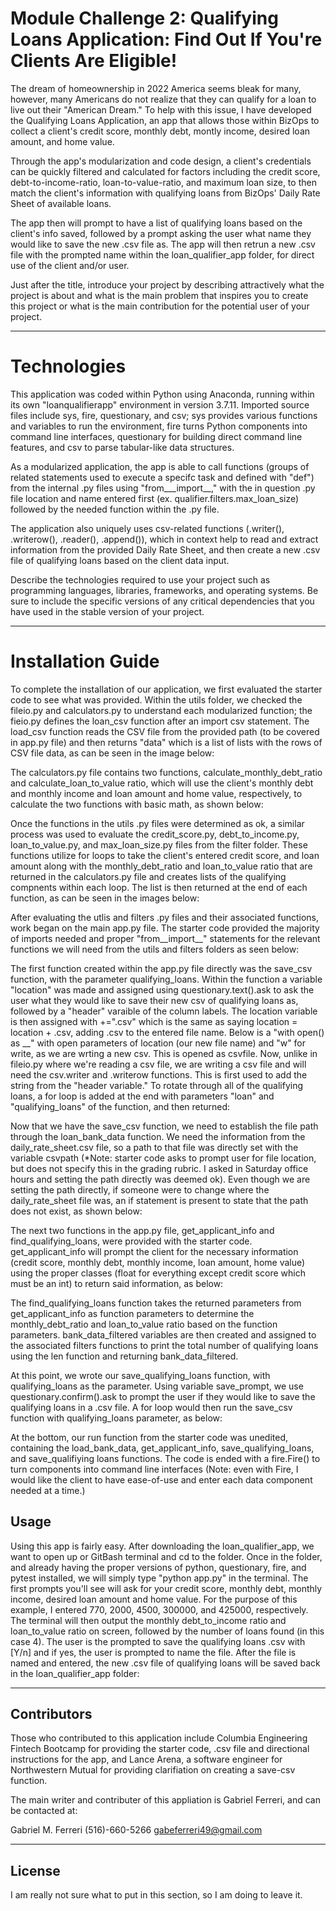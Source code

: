 # Module Challenge 2: Qualifying Loans Application: Find Out If You're Clients Are Eligible!

The dream of homeownership in 2022 America seems bleak for many, however, many Americans do not realize that they can qualify for a loan to live out their "American Dream." To help with this
issue, I have developed the Qualifying Loans Application, an app that allows those within BizOps to collect a client's credit score, monthly debt, montly income, desired loan amount, and home value.

Through the app's modularization and code design, a client's credentials can be quickly filtered and calculated for factors including the credit score, debt-to-income-ratio, loan-to-value-ratio, and maximum loan size, to then match the client's information with qualifying loans from BizOps' Daily Rate Sheet of available loans. 

The app then will prompt to have a list of qualifying loans based on the client's info saved, followed by a prompt asking the user what name they would like to save the new .csv file as. The app will then retrun a new .csv file with the prompted name within the loan_qualifier_app folder, for direct use of the client and/or user. 



Just after the title, introduce your project by describing attractively what the project is about and what is the main problem that inspires you to create this project or what is the main contribution for the potential user of your project.

---

# Technologies

This application was coded within Python using Anaconda, running within its own "loanqualifierapp" environment in version 3.7.11. Imported source files include sys, fire, questionary, and csv; sys provides various functions and variables to run the environment, fire turns Python components into command line interfaces, questionary for building direct command line features, and csv to
parse tabular-like data structures.

As a modularized application, the app is able to call functions (groups of related statements used to execute a specifc task and defined with "def") from the internal .py files using "from___import__," with the in question .py file location and name entered first (ex. qualifier.filters.max_loan_size) followed by the needed function within the .py file.

The application also uniquely uses csv-related functions (.writer(), .writerow(), .reader(), .append()), which in context help to read and extract information from the provided Daily Rate Sheet, and then create a new .csv file of qualifying loans based on the client data input. 



Describe the technologies required to use your project such as programming languages, libraries, frameworks, and operating systems. Be sure to include the specific versions of any critical dependencies that you have used in the stable version of your project.

---

#  Installation Guide

To complete the installation of our application, we first evaluated the starter code to see what was provided. Within the utils folder, we checked the fileio.py and calculators.py to understand each modularized function; the fieio.py defines the loan_csv function after an import csv statement. The load_csv function reads the CSV file from the provided path (to be covered in app.py file) and then returns "data" which is a list of lists with the rows of CSV file data, as can be seen in the image below:



The calculators.py file contains two functions, calculate_monthly_debt_ratio and calculate_loan_to_value ratio, which will use the client's monthly debt and monthly income and loan amount and home value, respectively, to calculate the two functions with basic math, as shown below:



Once the functions in the utils .py files were determined as ok, a similar process was used to evaluate the credit_score.py, debt_to_income.py, loan_to_value.py, and max_loan_size.py files from the filter folder. These functions utilize for loops to take the client's entered credit score, and loan amount along with the monthly_debt_ratio and loan_to_value ratio that are returned in the calculators.py file and creates lists of the qualifying compnents within each loop. The list is then returned at the end of each function, as can be seen in the images below:




After evaluating the utlis and filters .py files and their associated functions, work began on the main app.py file. The starter code provided the majority of imports needed and proper "from__import__" statements for the relevant functions we will need from the utils and filters folders as seen below:




The first function created within the app.py file directly was the save_csv function, with the parameter qualifying_loans. Within the function a variable "location" was made and assigned using questionary.text().ask to ask the user what they would like to save their new csv of qualifying loans as, followed by a "header" varaible of the column labels. The location variable is then assigned with +=".csv" which is the same as saying location = location + .csv, adding .csv to the entered file name. Below is a "with open() as __" with open parameters of location (our new file name) and "w" for write, as we are wrting a new csv. This is opened as csvfile. Now, unlike in fileio.py where we're reading a csv file, we are writing a csv file and will need the csv.writer and .writerow functions. This is first used to add the string from the "header variable." To rotate through all of the qualifying loans, a for loop is added at the end with parameters "loan" and "qualifying_loans" of the function, and then returned:




Now that we have the save_csv function, we need to establish the file path through the loan_bank_data function. We need the information from the daily_rate_sheet.csv file, so a path to that file was directly set with the variable csvpath (*Note: starter code asks to prompt user for file location, but does not specify this in the grading rubric. I asked in Saturday office hours and setting the path directly was deemed ok). Even though we are setting the path directly, if someone were to change where the daily_rate_sheet file was, an if statement is present to state that the path does not exist, as shown below:



The next two functions in the app.py file, get_applicant_info and find_qualifying_loans, were provided with the starter code. get_applicant_info will prompt the client for the necessary information (credit score, monthly debt, monthly income, loan amount, home value) using the proper classes (float for everything except credit score which must be an int) to return said information, as below:




The find_qualifying_loans function takes the returned parameters from get_applicant_info as function parameters to determine the monthly_debt_ratio and loan_to_value ratio based on the function parameters. bank_data_filtered variables are then created and assigned to the associated filters functions to print the total number of qualifying loans using the len function and returning bank_data_filtered.




At this point, we wrote our save_qualifying_loans function, with qualifying_loans as the parameter. Using variable save_prompt, we use questionary.confirm().ask to prompt the user if they would like to save the qualifying loans in a .csv file. A for loop would then run the save_csv function with qualifying_loans parameter, as below:





At the bottom, our run function from the starter code was unedited, containing the load_bank_data, get_applicant_info, save_qualifying_loans, and save_qualifiying loans functions. The code is ended with a fire.Fire() to turn components into command line interfaces (Note: even with Fire, I would like the client to have ease-of-use and enter each data component needed at a time.)


## Usage

Using this app is fairly easy. After downloading the loan_qualifier_app, we want to open up or GitBash terminal and cd to the folder. Once in the folder, and already having the proper versions of python, questionary, fire, and pytest installed, we will simply type "python app.py" in the terminal. The first prompts you'll see will ask for your credit score, monthly debt, monthly income, desired loan amount and home value. For the purpose of this example, I entered 770, 2000, 4500, 300000, and 425000, respectively. The terminal will then output the monthly debt_to_income ratio and loan_to_value ratio on screen, followed by the number of loans found (in this case 4). The user is the prompted to save the qualifying loans .csv with [Y/n] and if yes, the user is prompted to name the file. After the file is named and entered, the new .csv file of qualifying loans will be saved back in the loan_qualifier_app folder:






---

## Contributors

Those who contributed to this application include Columbia Engineering Fintech Bootcamp for providing the starter code, .csv file and directional instructions for the app, and Lance Arena, a software engineer for Northwestern Mutual for providing clarifiation on creating a save-csv function.


The main writer and contributer of this appliation is Gabriel Ferreri, and can be contacted at:

Gabriel M. Ferreri
(516)-660-5266
gabeferreri49@gmail.com

---

## License

I am really not sure what to put in this section, so I am doing to leave it.
